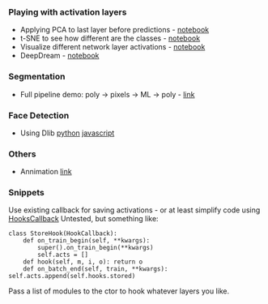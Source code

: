 ### Playing with activation layers
- Applying PCA to last layer before predictions - [notebook](https://rensdimmendaal.com/posts/feature-interpretation-for-breed-classifier/) 
- t-SNE to see how different are the classes - [notebook](https://github.com/kheyer/ML-DL-Projects/blob/master/Pets%20TSNE/pets_tsne.ipynb)
- Visualize different network layer activations - [notebook](https://github.com/MicPie/fastai_course_v3/blob/master/L1-stonefly_activations.ipynb)
- DeepDream - [notebook](https://github.com/kheyer/ML-DL-Projects/blob/master/Pytorch%20Deep%20Dream/dreaming.ipynb)

### Segmentation
- Full pipeline demo: poly -> pixels -> ML -> poly - [link](https://www.kaggle.com/lopuhin/full-pipeline-demo-poly-pixels-ml-poly)

### Face Detection
- Using Dlib [python](https://engmrk.com/face-detection-application/) [javascript](https://medium.com/@muehler.v/node-js-face-recognition-js-simple-and-robust-face-recognition-using-deep-learning-ea5ba8e852)

### Others
- Annimation [link](https://nbviewer.jupyter.org/gist/joshfp/85d96f07aaa5f4d2c9eb47956ccdcc88/lesson2-sgd-in-action.ipynb)

### Snippets

Use existing callback for saving activations - or at least simplify code using [HooksCallback](http://docs.fast.ai/callbacks.hooks.html) Untested, but something like:
```
class StoreHook(HookCallback):
    def on_train_begin(self, **kwargs):
        super().on_train_begin(**kwargs)
        self.acts = []
    def hook(self, m, i, o): return o
    def on_batch_end(self, train, **kwargs): self.acts.append(self.hooks.stored)
```
Pass a list of modules to the ctor to hook whatever layers you like.
